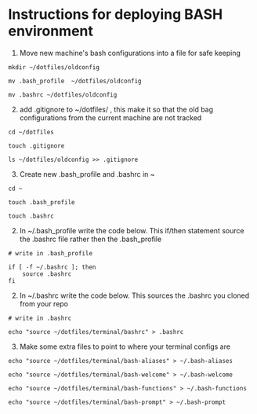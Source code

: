 # Instructions for deploying BASH environment

1. Move new machine's bash configurations into a file for safe keeping

```
mkdir ~/dotfiles/oldconfig

mv .bash_profile  ~/dotfiles/oldconfig

mv .bashrc ~/dotfiles/oldconfig
```

2. add .gitignore to ~/dotfiles/ , this make it so that the old bag configurations from the current machine are not tracked

```
cd ~/dotfiles

touch .gitignore

ls ~/dotfiles/oldconfig >> .gitignore
```

3. Create new .bash_profile and .bashrc in ~ 

```
cd ~

touch .bash_profile

touch .bashrc
```

2. In ~/.bash_profile write the code below. This if/then statement source the .bashrc file rather then the .bash_profile 

```
# write in .bash_profile

if [ -f ~/.bashrc ]; then
	source .bashrc
fi
```

2. In  ~/.bashrc write the code below. This sources the .bashrc you cloned from your repo

```
# write in .bashrc

echo "source ~/dotfiles/terminal/bashrc" > .bashrc
```

3. Make some extra files to point to where your terminal configs are
```
echo "source ~/dotfiles/terminal/bash-aliases" > ~/.bash-aliases

echo "source ~/dotfiles/terminal/bash-welcome" > ~/.bash-welcome

echo "source ~/dotfiles/terminal/bash-functions" > ~/.bash-functions

echo "source ~/dotfiles/terminal/bash-prompt" > ~/.bash-prompt
 ```

